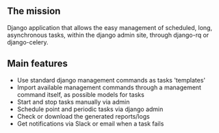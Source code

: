 ## The mission

Django application that allows the easy management of scheduled, long, asynchronous tasks, 
within the django admin site, through django-rq or django-celery.

## Main features

- Use standard django management commands as tasks 'templates'
- Import available management commands through a management command itself, as possible models for tasks
- Start and stop tasks manually via admin
- Schedule point and periodic tasks via django admin
- Check or download the generated reports/logs
- Get notifications via Slack or email when a task fails
